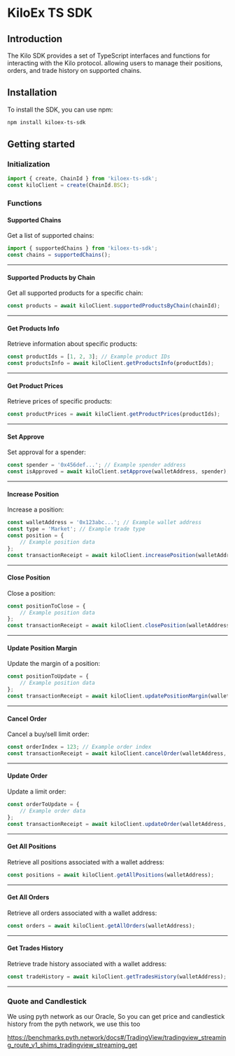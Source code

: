 # KiloEx TS SDK

## Introduction
The Kilo SDK provides a set of TypeScript interfaces and functions for interacting with the Kilo protocol. allowing users to manage their positions, orders, and trade history on supported chains.

## Installation
To install the SDK, you can use npm:

```bash
npm install kiloex-ts-sdk
```

## Getting started

### Initialization

```javascript
import { create, ChainId } from 'kiloex-ts-sdk';
const kiloClient = create(ChainId.BSC);
```

### Functions

#### Supported Chains
Get a list of supported chains:
```javascript
import { supportedChains } from 'kiloex-ts-sdk';
const chains = supportedChains();
```
***
#### Supported Products by Chain
Get all supported products for a specific chain:
```javascript
const products = await kiloClient.supportedProductsByChain(chainId);
```
***
#### Get Products Info
Retrieve information about specific products:

```javascript
const productIds = [1, 2, 3]; // Example product IDs
const productsInfo = await kiloClient.getProductsInfo(productIds);
```
***
#### Get Product Prices
Retrieve prices of specific products:
```javascript
const productPrices = await kiloClient.getProductPrices(productIds);
```
***
#### Set Approve
Set approval for a spender:
```javascript
const spender = '0x456def...'; // Example spender address
const isApproved = await kiloClient.setApprove(walletAddress, spender);
```
***
#### Increase Position
Increase a position:
```javascript
const walletAddress = '0x123abc...'; // Example wallet address
const type = 'Market'; // Example trade type
const position = {
    // Example position data
};
const transactionReceipt = await kiloClient.increasePosition(walletAddress, type, position);
```
***
#### Close Position
Close a position:
```javascript
const positionToClose = {
    // Example position data
};
const transactionReceipt = await kiloClient.closePosition(walletAddress, positionToClose);
```
***
#### Update Position Margin
Update the margin of a position:
```javascript
const positionToUpdate = {
    // Example position data
};
const transactionReceipt = await kiloClient.updatePositionMargin(walletAddress, positionToUpdate);
```
***
#### Cancel Order
Cancel a buy/sell limit order:
```javascript
const orderIndex = 123; // Example order index
const transactionReceipt = await kiloClient.cancelOrder(walletAddress, 'Increase', orderIndex);
```
***
#### Update Order
Update a limit order:
```javascript
const orderToUpdate = {
    // Example order data
};
const transactionReceipt = await kiloClient.updateOrder(walletAddress, orderToUpdate);
```

***
#### Get All Positions
Retrieve all positions associated with a wallet address:
```javascript
const positions = await kiloClient.getAllPositions(walletAddress);
```
***
#### Get All Orders
Retrieve all orders associated with a wallet address:
```javascript
const orders = await kiloClient.getAllOrders(walletAddress);
```
***
#### Get Trades History
Retrieve trade history associated with a wallet address:
```javascript
const tradeHistory = await kiloClient.getTradesHistory(walletAddress);
```
***


### Quote and Candlestick
We using pyth network as our Oracle, So you can get price and candlestick history  from the pyth network, we use this too

https://benchmarks.pyth.network/docs#/TradingView/tradingview_streaming_route_v1_shims_tradingview_streaming_get 